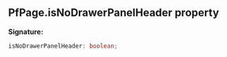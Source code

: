 ## PfPage.isNoDrawerPanelHeader property

**Signature:**

```typescript
isNoDrawerPanelHeader: boolean;
```
